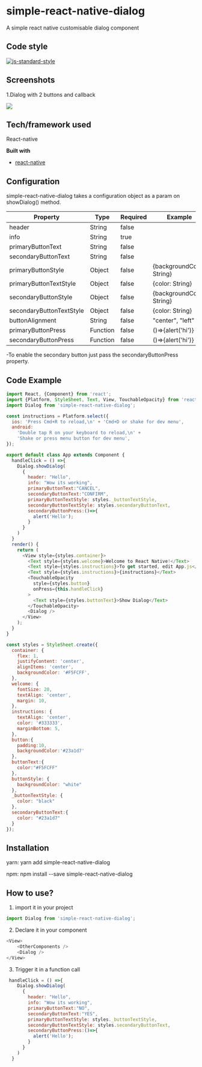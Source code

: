 # simple-react-native-dialog
A simple react native customisable dialog component

## Code style
[![js-standard-style](https://img.shields.io/badge/code%20style-standard-brightgreen.svg?style=flat)](https://github.com/feross/standard)

## Screenshots

1.Dialog with 2 buttons and callback

![](https://media.giphy.com/media/pcJpZFvCiodUtrirlr/giphy.gif)

## Tech/framework used
React-native

<b>Built with</b>
- [react-native](https://facebook.github.io/react-native/)

## Configuration
simple-react-native-dialog takes a configuration object as a param on showDialog() method.

| Property                 | Type          | Required | Example                   | Default     |
| ------------------------ | ------------- | -------- | ------------------------- | ----------- |
| header                   | String        | false    |                           | null        |
| info                     | String        | true     |                           |             |
| primaryButtonText        | String        | false    |                           | NO          |
| secondaryButtonText      | String        | false    |                           | YES         |
| primaryButtonStyle       | Object        | false    | {backgroundColor: String} | transparent |
| primaryButtonTextStyle   | Object        | false    | {color: String}           | black       |
| secondaryButtonStyle     | Object        | false    | {backgroundColor: String} | transparent |
| secondaryButtonTextStyle | Object        | false    | {color: String}           | black       |   
| buttonAlignment          | String        | false    | "center", "left"          | right       |   
| primaryButtonPress       | Function      | false    | ()=>{alert('hi')}         | void        |  
| secondaryButtonPress     | Function      | false    | ()=>{alert('hi')}         | void        |

-To enable the secondary button just pass the secondaryButtonPress property.

## Code Example
```javascript
import React, {Component} from 'react';
import {Platform, StyleSheet, Text, View, TouchableOpacity} from 'react-native';
import Dialog from 'simple-react-native-dialog';

const instructions = Platform.select({
  ios: 'Press Cmd+R to reload,\n' + 'Cmd+D or shake for dev menu',
  android:
    'Double tap R on your keyboard to reload,\n' +
    'Shake or press menu button for dev menu',
});

export default class App extends Component {
  handleClick = () =>{
    Dialog.showDialog(
      {
        header: "Hello",
        info: "Wow its working",
        primaryButtonText:"CANCEL",
        secondaryButtonText:"CONFIRM",
        primaryButtonTextStyle: styles._buttonTextStyle,
        secondaryButtonTextStyle: styles.secondaryButtonText,
        secondaryButtonPress:()=>{
          alert('Hello');
        }
      }
    )
  }
  render() {
    return (
      <View style={styles.container}>
        <Text style={styles.welcome}>Welcome to React Native!</Text>
        <Text style={styles.instructions}>To get started, edit App.js</Text>
        <Text style={styles.instructions}>{instructions}</Text>
        <TouchableOpacity 
          style={styles.button}
          onPress={this.handleClick}  
        >
          <Text style={styles.buttonText}>Show Dialog</Text>
        </TouchableOpacity>
        <Dialog />
      </View>
    );
  }
}

const styles = StyleSheet.create({
  container: {
    flex: 1,
    justifyContent: 'center',
    alignItems: 'center',
    backgroundColor: '#F5FCFF',
  },
  welcome: {
    fontSize: 20,
    textAlign: 'center',
    margin: 10,
  },
  instructions: {
    textAlign: 'center',
    color: '#333333',
    marginBottom: 5,
  },
  button:{
    padding:10,
    backgroundColor:'#23a1d7'
  },
  buttonText:{
    color:"#F5FCFF"
  },
  buttonStyle: {
    backgroundColor: "white"
  },
  _buttonTextStyle: {
    color: "black"
  },
  secondaryButtonText:{
    color: "#23a1d7"
  }
});

```

## Installation
yarn: yarn add simple-react-native-dialog

npm: npm install --save simple-react-native-dialog

## How to use?

1. import it in your project 
```javascript
import Dialog from 'simple-react-native-dialog';
```
2. Declare it in your component
```javascript
<View>
    <OtherComponents />
    <Dialog />
</View>
```
3. Trigger it in a function call
```javascript
 handleClick = () =>{
    Dialog.showDialog(
      {
        header: "Hello",
        info: "Wow its working",
        primaryButtonText:"NO",
        secondaryButtonText:"YES",
        primaryButtonTextStyle: styles._buttonTextStyle,
        secondaryButtonTextStyle: styles.secondaryButtonText,
        secondaryButtonPress:()=>{
          alert('Hello');
        }
      }
    )
  }
```

